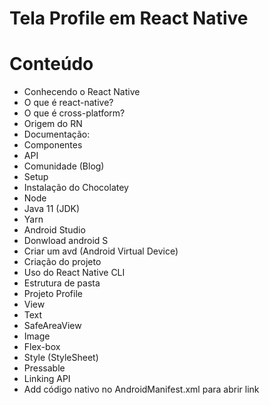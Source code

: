 # Tela Profile em React Native

# Conteúdo
 - Conhecendo o React Native
 - O que é react-native?
 - O que é cross-platform?
 - Origem do RN
 - Documentação:
 - Componentes
 - API
 - Comunidade (Blog)
 - Setup
 - Instalação do Chocolatey
 - Node
 - Java 11 (JDK)
 - Yarn
 - Android Studio
 - Donwload android S
 - Criar um avd (Android Virtual Device)
 - Criação do projeto
 - Uso do React Native CLI
 - Estrutura de pasta
 - Projeto Profile
 - View
 - Text
 - SafeAreaView
 - Image
 - Flex-box
 - Style (StyleSheet)
 - Pressable
 - Linking API
 - Add código nativo no AndroidManifest.xml para abrir link
